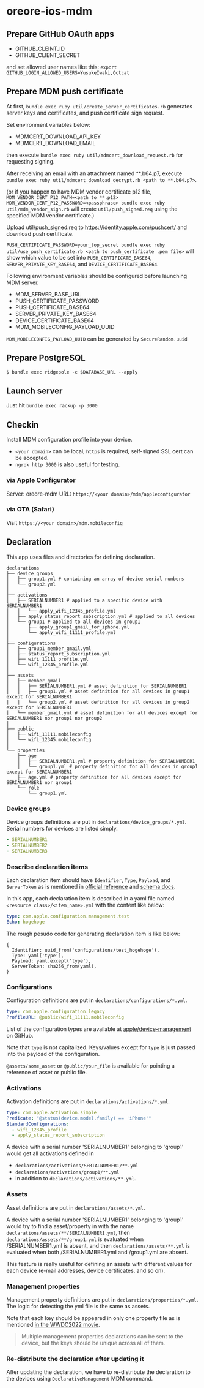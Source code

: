 # oreore-ios-mdm

## Prepare GitHub OAuth apps

- GITHUB_CLEINT_ID
- GITHUB_CLIENT_SECRET

and set allowed user names like this: `export GITHUB_LOGIN_ALLOWED_USERS=YusukeIwaki,Octcat`

## Prepare MDM push certificate

At first, `bundle exec ruby util/create_server_certificates.rb` generates server keys and certificates, and push certificate sign request.

Set environment variables below:

- MDMCERT_DOWNLOAD_API_KEY
- MDMCERT_DOWNLOAD_EMAIL

then execute `bundle exec ruby util/mdmcert_download_request.rb` for requesting signing.

After receiving an email with an attachment named **.b64.p7, execute `bundle exec ruby util/mdmcert_download_decrypt.rb <path to **.b64.p7>`.

(or if you happen to have MDM vendor certificate p12 file, `MDM_VENDOR_CERT_P12_PATH=<path to **.p12> MDM_VENDOR_CERT_P12_PASSWORD=<passphrase> bundle exec ruby util/mdm_vendor_sign.rb` will create `util/push_signed.req` using the specified MDM vendor certificate.)

Upload util/push_signed.req to https://identity.apple.com/pushcert/ and download push certificate.

`PUSH_CERTIFICATE_PASSWORD=your_top_secret bundle exec ruby util/use_push_certificate.rb <path to push_certificate .pem file>` will show which value to be set into `PUSH_CERTIFICATE_BASE64`, `SERVER_PRIVATE_KEY_BASE64`, and `DEVICE_CERTIFICATE_BASE64`.

Following environment variables should be configured before launching MDM server.

- MDM_SERVER_BASE_URL
- PUSH_CERTIFICATE_PASSWORD
- PUSH_CERTIFICATE_BASE64
- SERVER_PRIVATE_KEY_BASE64
- DEVICE_CERTIFICATE_BASE64
- MDM_MOBILECONFIG_PAYLOAD_UUID

`MDM_MOBILECONFIG_PAYLOAD_UUID` can be generated by `SecureRandom.uuid`

## Prepare PostgreSQL

```
$ bundle exec ridgepole -c $DATABASE_URL --apply
```

## Launch server

Just hit `bundle exec rackup -p 3000`

## Checkin

Install MDM configuration profile into your device.

- `<your domain>` can be local, `https` is required, self-signed SSL cert can be accepted.
- `ngrok http 3000` is also useful for testing.

### via Apple Configurator

Server: oreore-mdm
URL: `https://<your domain>/mdm/appleconfigurator`

### via OTA (Safari)

Visit `https://<your domain>/mdm.mobileconfig`

## Declaration

This app uses files and directories for defining declaration.

```
declarations
├── device_groups
│   ├── group1.yml # containing an array of device serial numbers
│   └── group2.yml
│
├── activations
│   ├── SERIALNUMBER1 # applied to a specific device with SERIALNUMBER1
│   │   └── apply_wifi_12345_profile.yml
│   ├── apply_status_report_subscription.yml # applied to all devices
│   └── group1 # applied to all devices in group1
│       ├── apply_group1_gmail_for_iphone.yml
│       └── apply_wifi_11111_profile.yml
│
├── configurations
│   ├── group1_member_gmail.yml
│   ├── status_report_subscription.yml
│   ├── wifi_11111_profile.yml
│   └── wifi_12345_profile.yml
│
├── assets
│   ├── member_gmail
│   │   ├── SERIALNUMBER1.yml # asset definition for SERIALNUMBER1
│   │   ├── group1.yml # asset definition for all devices in group1 except for SERIALNUMBER1
│   │   └── group2.yml # asset definition for all devices in group2 except for SERIALNUMBER1
│   └── member_gmail.yml # asset definition for all devices except for SERIALNUMBER1 nor group1 nor group2
│
├── public
│   ├── wifi_11111.mobileconfig
│   └── wifi_12345.mobileconfig
│
└── properties
    ├── age
    │   ├── SERIALNUMBER1.yml # property definition for SERIALNUMBER1
    │   └── group1.yml # property definition for all devices in group1 except for SERIALNUMBER1
    ├── age.yml # property definition for all devices except for SERIALNUMBER1 nor group1
    └── role
        └── group1.yml

```

### Device groups

Device groups definitions are put in `declarations/device_groups/*.yml`.
Serial numbers for devices are listed simply.

```group1.yml
- SERIALNUMBER1
- SERIALNUMBER2
- SERIALNUMBER3
```

### Describe declaration items

Each declaration item should have `Identifier`, `Type`, `Payload`, and `ServerToken` as is mentioned in [official reference](https://developer.apple.com/documentation/devicemanagement/leveraging_the_declarative_management_data_model_to_scale_devices#3993591) and [schema docs](https://github.com/apple/device-management/blob/release/declarative/declarations/declarationbase.yaml).

In this app, each declaration item is described in a yaml file named `<resource class>/<item_name>.yml` with the content like below:

```configurations/test_hogehoge.yml
type: com.apple.configuration.management.test
Echo: hogehoge
```

The rough pesudo code for generating declaration item is like below:

```
{
  Identifier: uuid_from('configurations/test_hogehoge'),
  Type: yaml['type'],
  Payload: yaml.except('type'),
  ServerToken: sha256_from(yaml),
}
```

### Configurations

Configuration definitions are put in `declarations/configurations/*.yml`.

```wifi_11111_profile.yml
type: com.apple.configuration.legacy
ProfileURL: @public/wifi_11111.mobileconfig
```

List of the configuration types are available at [apple/device-management](https://github.com/apple/device-management/tree/release/declarative/declarations/configurations) on GitHub.

Note that `type` is not capitalized. Keys/values except for `type` is just passed into the payload of the configuration.

`@assets/some_asset` or `@public/your_file` is available for pointing a reference of asset or public file.

### Activations

Activation definitions are put in `declarations/activations/*.yml`.

```apply_wifi_12345_profile.yml
type: com.apple.activation.simple
Predicate: "@status(device.model.family) == 'iPhone'"
StandardConfigurations:
  - wifi_12345_profile
  - apply_status_report_subscription
```

A device with a serial number 'SERIALNUMBER1' belonging to 'group1' would get all activations defined in

- `declarations/activations/SERIALNUMBER1/**.yml`
- `declarations/activations/group1/**.yml`
- in addition to `declarations/activations/**.yml`.

### Assets

Asset definitions are put in `declarations/assets/*.yml`.

A device with a serial number 'SERIALNUMBER1' belonging to 'group1' would try to find a asset/property in with the name `declarations/assets/**/SERIALNUMBER1.yml`, then `declarations/assets/**/group1.yml` is evaluated when /SERIALNUMBER1.yml is absent, and then `declarations/assets/**.yml` is evaluated when both /SERIALNUMBER1.yml and /group1.yml are absent.

This feature is really useful for defining an assets with different values for each device (e-mail addresses, device certificates, and so on).

### Management properties

Management property definitions are put in `declarations/properties/*.yml`.
The logic for detecting the yml file is the same as assets.

Note that each key should be appeared in only one property file as is mentioned [in the WWDC2022 movie](https://developer.apple.com/videos/play/wwdc2022/10046?time=1523).

> Multiple management properties declarations can be sent to the device, but the keys should be unique across all of them.

### Re-distribute the declaration after updating it

After updating the declaration, we have to re-distribute the declaration to the devices using `DeclarativeManagement` MDM command.
